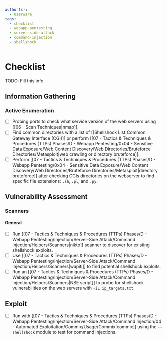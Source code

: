 ```yaml
---
author(s):
  - Userware
tags:
  - checklist
  - webapp-pentesting
  - server-side-attack
  - command-injection
  - shellshock
---
```

# Checklist

TODO: Fill this info

## Information Gathering

### Active Enumeration

- [ ] Probing ports to check what service version of the web servers using [[06 - Scan Techniques|nmap]].
- [ ] Find common directories with a list of [[Shellshock List|Common Gateway Interface (CGI)]] or perform [[07 - Tactics & Techniques & Procedures (TTPs) Phases/D - Webapp Pentesting/0x04 - Sensitive Data Exposure/Web Content Discovery/Web Directories/Bruteforce Directories/Metasploit|web crawling or directory bruteforce]].
- [ ] Perform [[07 - Tactics & Techniques & Procedures (TTPs) Phases/D - Webapp Pentesting/0x04 - Sensitive Data Exposure/Web Content Discovery/Web Directories/Bruteforce Directories/Metasploit|directory bruteforce]] after checking CGIs directories on the webserver to find specific file extensions: `.sh`, `.pl`, and `.py`.

## Vulnerability Assessment

### Scanners

#### General

- [ ] Run [[07 - Tactics & Techniques & Procedures (TTPs) Phases/D - Webapp Pentesting/Injection/Server-Side Attack/Command Injection/Helpers/Scanners|nikto]] scanner to discover for existing shellshock exploits.
- [ ] Use [[07 - Tactics & Techniques & Procedures (TTPs) Phases/D - Webapp Pentesting/Injection/Server-Side Attack/Command Injection/Helpers/Scanners|wapiti]] to find potential shellshock exploits.
- [ ] Run an [[07 - Tactics & Techniques & Procedures (TTPs) Phases/D - Webapp Pentesting/Injection/Server-Side Attack/Command Injection/Helpers/Scanners|NSE script]] to probe for shellshock vulnerabilities on the web servers with `-iL ip_targets.txt`.

## Exploit

- [ ] Run with [[07 - Tactics & Techniques & Procedures (TTPs) Phases/D - Webapp Pentesting/Injection/Server-Side Attack/Command Injection/04 - Automated Exploitation/Commix/Usage/Commix|commix]] using the `--shellshock` module to test for command injections.